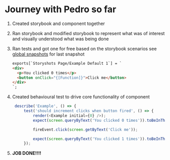 # Journey with Pedro so far

1. Created storybook and component together

2. Ran storybook and modified storybook to represent what was of interest and visually understood what was being done

3. Ran tests and got one for free based on the storybook scenarios see [global snapshots](../../../src/snapshots/storybook.test.js.snap) for last snapshot

   ```html
   exports[`Storyshots Page/Example Default 1`] = `
   <div>
     <p>You clicked 0 times</p>
     <button onClick="{[Function]}">Click me</button>
   </div>
   `;
   ```

4. Created behavioural test to drive core functionality of component

   ```javascript
    describe('Example', () => {
        test('should increment clicks when button fired', () => {
            render(<Example initial={0} />);
            expect(screen.queryByText('You clicked 0 times')).toBeInTheDocument();

            fireEvent.click(screen.getByText('Click me'));

            expect(screen.queryByText('You clicked 1 times')).toBeInTheDocument();
        });
   ```

5. **JOB DONE!!!!**
